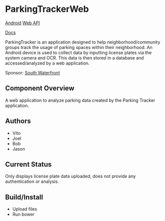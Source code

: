 # ParkingTrackerWeb

[Android](https://github.com/WSUV-CS420-Team4/ParkingTracker)
[Web API](https://github.com/WSUV-CS420-Team4/ParkingTrackerApi)

[Docs](https://github.com/WSUV-CS420-Team4/ParkingTrackerDocs)

ParkingTracker is an application designed to help neighborhood/community groups track the usage of parking spaces
within their neighborhood. An Android device is used to collect data by inputting license plates via the system camera
and OCR. This data is then stored in a database and accessed/analyzed by a web application.

Sponsor: [South Waterfront](http://www.southwaterfront.com/)

## Component Overview

A web application to analyze parking data created by the Parking Tracker application.

## Authors

- Vito
- Joel
- Bob
- Jason

## Current Status

Only displays license plate data uploaded, does not provide any authentication or analysis.

## Build/Install

- Upload files
- Run bower

